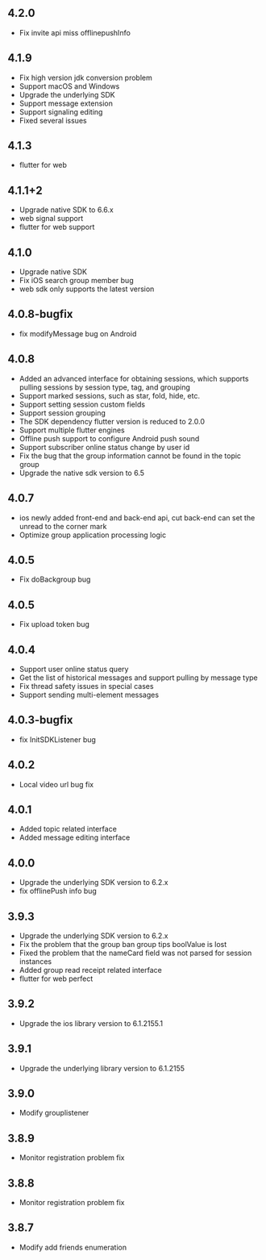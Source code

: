 ## 4.2.0
* Fix invite api miss offlinepushInfo

## 4.1.9
* Fix high version jdk conversion problem
* Support macOS and Windows
* Upgrade the underlying SDK
* Support message extension
* Support signaling editing
* Fixed several issues

## 4.1.3
* flutter for web 

## 4.1.1+2
* Upgrade native SDK to 6.6.x
* web signal support
* flutter for web support

## 4.1.0
* Upgrade native SDK
* Fix iOS search group member bug
* web sdk only supports the latest version

## 4.0.8-bugfix
* fix modifyMessage bug on Android

## 4.0.8
* Added an advanced interface for obtaining sessions, which supports pulling sessions by session type, tag, and grouping
* Support marked sessions, such as star, fold, hide, etc.
* Support setting session custom fields
* Support session grouping
* The SDK dependency flutter version is reduced to 2.0.0
* Support multiple flutter engines
* Offline push support to configure Android push sound
* Support subscriber online status change by user id
* Fix the bug that the group information cannot be found in the topic group
* Upgrade the native sdk version to 6.5

## 4.0.7
* ios newly added front-end and back-end api, cut back-end can set the unread to the corner mark
* Optimize group application processing logic

## 4.0.5
* Fix doBackgroup bug

## 4.0.5
* Fix upload token bug

## 4.0.4
* Support user online status query
* Get the list of historical messages and support pulling by message type
* Fix thread safety issues in special cases
* Support sending multi-element messages

## 4.0.3-bugfix
* fix InitSDKListener bug

## 4.0.2
* Local video url bug fix

## 4.0.1
* Added topic related interface
* Added message editing interface

## 4.0.0
* Upgrade the underlying SDK version to 6.2.x
* fix offlinePush info bug

## 3.9.3
* Upgrade the underlying SDK version to 6.2.x
* Fix the problem that the group ban group tips boolValue is lost
* Fixed the problem that the nameCard field was not parsed for session instances
* Added group read receipt related interface
* flutter for web perfect

## 3.9.2
* Upgrade the ios library version to 6.1.2155.1

## 3.9.1
* Upgrade the underlying library version to 6.1.2155

## 3.9.0
* Modify grouplistener

## 3.8.9
* Monitor registration problem fix

## 3.8.8
* Monitor registration problem fix

## 3.8.7
* Modify add friends enumeration
